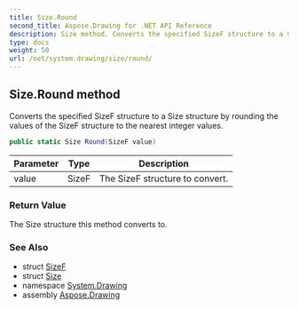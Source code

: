 ```yaml
---
title: Size.Round
second_title: Aspose.Drawing for .NET API Reference
description: Size method. Converts the specified SizeF structure to a Size structure by rounding the values of the SizeF structure to the nearest integer values
type: docs
weight: 50
url: /net/system.drawing/size/round/
---
```

## Size.Round method

Converts the specified SizeF structure to a Size structure by rounding the values of the SizeF structure to the nearest integer values.

```csharp
public static Size Round(SizeF value)
```

| Parameter | Type | Description |
| --- | --- | --- |
| value | SizeF | The SizeF structure to convert. |

### Return Value

The Size structure this method converts to.

### See Also

* struct [SizeF](../../sizef/)
* struct [Size](../)
* namespace [System.Drawing](../../size/)
* assembly [Aspose.Drawing](../../../)



